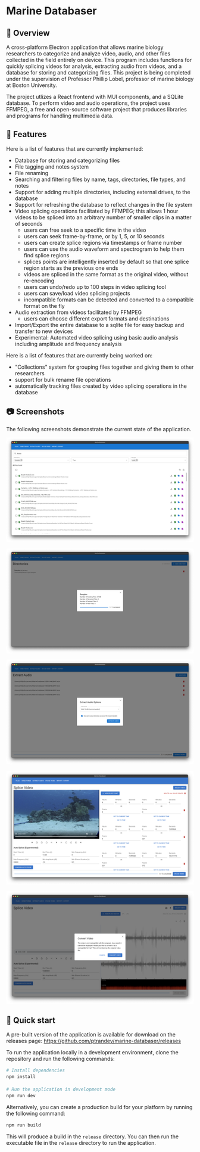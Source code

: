 # Marine Databaser

## 👀 Overview

A cross-platform Electron application that allows marine biology researchers to categorize and analyze
video, audio, and other files collected in the field entirely on device. This program includes
functions for quickly splicing videos for analysis, extracting audio from videos, and a database for
storing and categorizing files. This project is being completed under the supervision of Professor
Phillip Lobel, professor of marine biology at Boston University.

The project utlizes a React frontend with MUI components, and a SQLite database. To perform video
and audio operations, the project uses FFMPEG, a free and open-source software project that produces
libraries and programs for handling multimedia data.

## 📝 Features

Here is a list of features that are currently implemented:
- Database for storing and categorizing files
- File tagging and notes system
- File renaming
- Searching and filtering files by name, tags, directories, file types, and notes
- Support for adding multiple directories, including external drives, to the database
- Support for refreshing the database to reflect changes in the file system
- Video splicing operations facilitated by FFMPEG; this allows 1 hour videos to be spliced
  into an arbitrary number of smaller clips in a matter of seconds
  - users can free seek to a specific time in the video
  - users can seek frame-by-frame, or by 1, 5, or 10 seconds
  - users can create splice regions via timestamps or frame number
  - users can use the audio waveform and spectrogram to help them find splice regions
  - splices points are intelligently inserted by default so that one splice region starts as the
    previous one ends
  - videos are spliced in the same format as the original video, without re-encoding
  - users can undo/redo up to 100 steps in video splicing tool
  - users can save/load video splicing projects
  - incompatible formats can be detected and converted to a compatible format on the fly
- Audio extraction from videos facilitated by FFMPEG
  - users can choose different export formats and destinations
- Import/Export the entire database to a sqlite file for easy backup and transfer to new devices
- Experimental: Automated video splicing using basic audio analysis including amplitude and frequency
  analysis

Here is a list of features that are currently being worked on:
- "Collections" system for grouping files together and giving them to other researchers
- support for bulk rename file operations
- automatically tracking files created by video splicing operations in the database


## 📷 Screenshots

The following screenshots demonstrate the current state of the application.

![Files](/public/files.png)

![Directories](/public/directories.png)

![Extract Audio](/public/extract-audio.png)

![Splice Video](/public/splice-video.png)

![Incompatible Format](/public/incompatible-format.png)

## 🛫 Quick start

A pre-built version of the application is available for download on the releases
page: https://github.com/ptrandev/marine-databaser/releases

To run the application locally in a development environment, clone the repository
and run the following commands:

```bash
# Install dependencies
npm install

# Run the application in development mode
npm run dev
```

Alternatively, you can create a production build for your platform by running
the following command:

```bash
npm run build
```

This will produce a build in the `release` directory. You can then run the
executable file in the `release` directory to run the application.